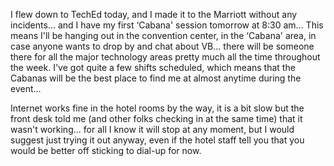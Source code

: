 I flew down to TechEd today, and I made it to the Marriott without any incidents... and I have my first &#8216;Cabana' session tomorrow at 8:30 am... This means I'll be hanging out in the convention center, in the &#8216;Cabana' area, in case anyone wants to drop by and chat about VB... there will be someone there for all the major technology areas pretty much all the time throughout the week. I've got quite a few shifts scheduled, which means that the Cabanas will be the best place to find me at almost anytime during the event...

Internet works fine in the hotel rooms by the way, it is a bit slow but the front desk told me (and other folks checking in at the same time) that it wasn't working... for all I know it will stop at any moment, but I would suggest just trying it out anyway, even if the hotel staff tell you that you would be better off sticking to dial-up for now.